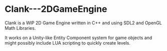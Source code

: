 # Clank---2DGameEngine
Clank is a WIP 2D Game Engine written in C++ and using SDL2 and OpenGL Math Libraries.

It works on a Unity-like Entity Component system for game objects and might possibly include LUA scripting to quickly create levels.

